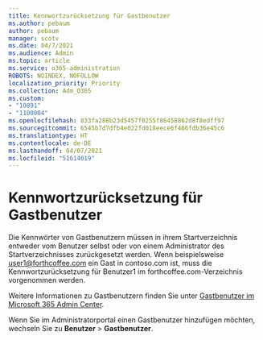 ```yaml
---
title: Kennwortzurücksetzung für Gastbenutzer
ms.author: pebaum
author: pebaum
manager: scotv
ms.date: 04/7/2021
ms.audience: Admin
ms.topic: article
ms.service: o365-administration
ROBOTS: NOINDEX, NOFOLLOW
localization_priority: Priority
ms.collection: Adm_O365
ms.custom:
- "10891"
- "1100004"
ms.openlocfilehash: 833fa288b23d5457f0255f86458862d8f8edff97
ms.sourcegitcommit: 6545b7d7dfb4e022fd018eece6f466fdb36e45c6
ms.translationtype: HT
ms.contentlocale: de-DE
ms.lasthandoff: 04/07/2021
ms.locfileid: "51614019"
---
```

# <a name="guest-user-password-reset"></a>Kennwortzurücksetzung für Gastbenutzer

Die Kennwörter von Gastbenutzern müssen in ihrem Startverzeichnis entweder vom Benutzer selbst oder von einem Administrator des Startverzeichnisses zurückgesetzt werden. Wenn beispielsweise user1@forthcoffee.com ein Gast in contoso.com ist, muss die Kennwortzurücksetzung für Benutzer1 im forthcoffee.com-Verzeichnis vorgenommen werden.

Weitere Informationen zu Gastbenutzern finden Sie unter [Gastbenutzer im Microsoft 365 Admin Center](https://docs.microsoft.com/microsoft-365/admin/add-users/about-guest-users).

Wenn Sie im Administratorportal einen Gastbenutzer hinzufügen möchten, wechseln Sie zu **Benutzer** > **Gastbenutzer**.